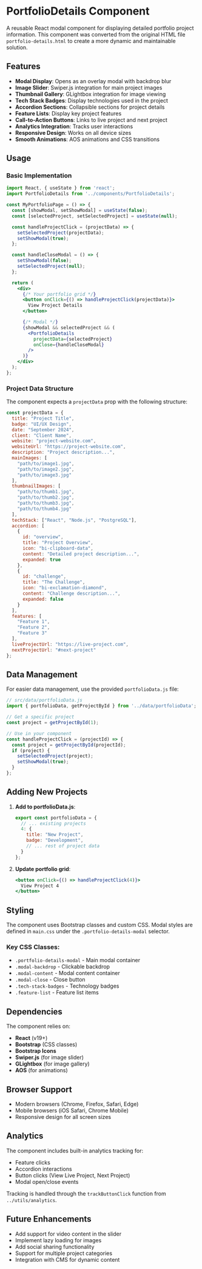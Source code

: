 # PortfolioDetails Component

A reusable React modal component for displaying detailed portfolio project information. This component was converted from the original HTML file `portfolio-details.html` to create a more dynamic and maintainable solution.

## Features

- **Modal Display**: Opens as an overlay modal with backdrop blur
- **Image Slider**: Swiper.js integration for main project images
- **Thumbnail Gallery**: GLightbox integration for image viewing
- **Tech Stack Badges**: Display technologies used in the project
- **Accordion Sections**: Collapsible sections for project details
- **Feature Lists**: Display key project features
- **Call-to-Action Buttons**: Links to live project and next project
- **Analytics Integration**: Tracks user interactions
- **Responsive Design**: Works on all device sizes
- **Smooth Animations**: AOS animations and CSS transitions

## Usage

### Basic Implementation

```jsx
import React, { useState } from 'react';
import PortfolioDetails from '../components/PortfolioDetails';

const MyPortfolioPage = () => {
  const [showModal, setShowModal] = useState(false);
  const [selectedProject, setSelectedProject] = useState(null);

  const handleProjectClick = (projectData) => {
    setSelectedProject(projectData);
    setShowModal(true);
  };

  const handleCloseModal = () => {
    setShowModal(false);
    setSelectedProject(null);
  };

  return (
    <div>
      {/* Your portfolio grid */}
      <button onClick={() => handleProjectClick(projectData)}>
        View Project Details
      </button>

      {/* Modal */}
      {showModal && selectedProject && (
        <PortfolioDetails
          projectData={selectedProject}
          onClose={handleCloseModal}
        />
      )}
    </div>
  );
};
```

### Project Data Structure

The component expects a `projectData` prop with the following structure:

```javascript
const projectData = {
  title: "Project Title",
  badge: "UI/UX Design",
  date: "September 2024",
  client: "Client Name",
  website: "project-website.com",
  websiteUrl: "https://project-website.com",
  description: "Project description...",
  mainImages: [
    "path/to/image1.jpg",
    "path/to/image2.jpg",
    "path/to/image3.jpg"
  ],
  thumbnailImages: [
    "path/to/thumb1.jpg",
    "path/to/thumb2.jpg",
    "path/to/thumb3.jpg",
    "path/to/thumb4.jpg"
  ],
  techStack: ["React", "Node.js", "PostgreSQL"],
  accordion: [
    {
      id: "overview",
      title: "Project Overview",
      icon: "bi-clipboard-data",
      content: "Detailed project description...",
      expanded: true
    },
    {
      id: "challenge",
      title: "The Challenge",
      icon: "bi-exclamation-diamond",
      content: "Challenge description...",
      expanded: false
    }
  ],
  features: [
    "Feature 1",
    "Feature 2",
    "Feature 3"
  ],
  liveProjectUrl: "https://live-project.com",
  nextProjectUrl: "#next-project"
};
```

## Data Management

For easier data management, use the provided `portfolioData.js` file:

```javascript
// src/data/portfolioData.js
import { portfolioData, getProjectById } from '../data/portfolioData';

// Get a specific project
const project = getProjectById(1);

// Use in your component
const handleProjectClick = (projectId) => {
  const project = getProjectById(projectId);
  if (project) {
    setSelectedProject(project);
    setShowModal(true);
  }
};
```

## Adding New Projects

1. **Add to portfolioData.js**:
   ```javascript
   export const portfolioData = {
     // ... existing projects
     4: {
       title: "New Project",
       badge: "Development",
       // ... rest of project data
     }
   };
   ```

2. **Update portfolio grid**:
   ```jsx
   <button onClick={() => handleProjectClick(4)}>
     View Project 4
   </button>
   ```

## Styling

The component uses Bootstrap classes and custom CSS. Modal styles are defined in `main.css` under the `.portfolio-details-modal` selector.

### Key CSS Classes:
- `.portfolio-details-modal` - Main modal container
- `.modal-backdrop` - Clickable backdrop
- `.modal-content` - Modal content container
- `.modal-close` - Close button
- `.tech-stack-badges` - Technology badges
- `.feature-list` - Feature list items

## Dependencies

The component relies on:
- **React** (v19+)
- **Bootstrap** (CSS classes)
- **Bootstrap Icons**
- **Swiper.js** (for image slider)
- **GLightbox** (for image gallery)
- **AOS** (for animations)

## Browser Support

- Modern browsers (Chrome, Firefox, Safari, Edge)
- Mobile browsers (iOS Safari, Chrome Mobile)
- Responsive design for all screen sizes

## Analytics

The component includes built-in analytics tracking for:
- Feature clicks
- Accordion interactions
- Button clicks (View Live Project, Next Project)
- Modal open/close events

Tracking is handled through the `trackButtonClick` function from `../utils/analytics`.

## Future Enhancements

- Add support for video content in the slider
- Implement lazy loading for images
- Add social sharing functionality
- Support for multiple project categories
- Integration with CMS for dynamic content

